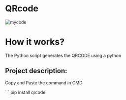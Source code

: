 # QRcode
![mycode](https://user-images.githubusercontent.com/84948167/120280567-2b510d80-c24b-11eb-92bd-27b195048d9e.png)
# How it works?
<p>The Python script generates the QRCODE using a python </p>

## Project description:
<p>Copy and Paste the command in CMD</p>
```
pip install qrcode

```
